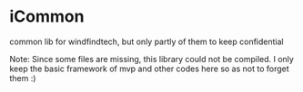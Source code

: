 # iCommon
common lib for windfindtech, but only partly of them to keep confidential

Note:
Since some files are missing, this library could not be compiled. I only keep the basic framework of mvp and other codes here so as not to forget them :)
